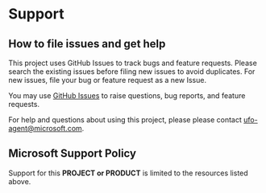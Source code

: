 # Support

## How to file issues and get help  

This project uses GitHub Issues to track bugs and feature requests. Please search the existing 
issues before filing new issues to avoid duplicates.  For new issues, file your bug or 
feature request as a new Issue.

You may use [GitHub Issues](https://github.com/microsoft/UFO/issues) to raise questions, bug reports, and feature requests.

For help and questions about using this project, please please contact [ufo-agent@microsoft.com](mailto:ufo-agent@microsoft.com).


## Microsoft Support Policy  

Support for this **PROJECT or PRODUCT** is limited to the resources listed above.
